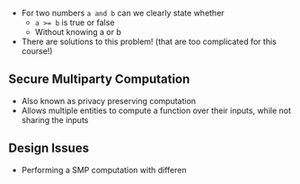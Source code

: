 - For two numbers `a and b` can we clearly state whether
	- `a >= b` is true or false
	- Without knowing  a or b
- There are solutions to this problem! (that are too complicated for this course!)

## Secure Multiparty Computation
- Also known as privacy preserving computation
- Allows multiple entities to compute a function over their inputs, while not sharing the inputs

## Design Issues
- Performing a SMP computation with differen